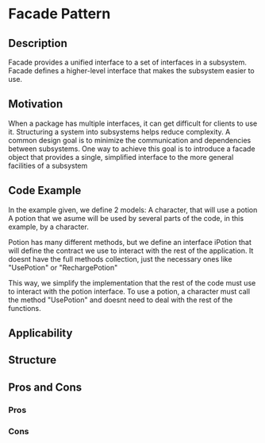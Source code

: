 # Facade Pattern


## Description
Facade provides a unified interface to a set of interfaces in a subsystem. 
Facade defines a higher-level interface that makes the subsystem easier to use.

## Motivation
When a package has multiple interfaces, it can get difficult for clients to use it.
Structuring a system into subsystems helps reduce complexity. A common design goal is to minimize the communication and dependencies between subsystems.
One way to achieve this goal is to introduce a facade object that provides a single, simplified interface to the more general facilities of a subsystem

## Code Example

In the example given, we define 2 models: 
A character, that will use a potion 
A potion that we asume will be used by several parts of the code, in this example, by a character.

Potion has many different methods, but we define an interface iPotion that will define the contract we use to interact with the rest of the application. It doesnt have the full methods collection, just the necessary ones like "UsePotion" or "RechargePotion"

This way, we simplify the implementation that the rest of the code must use to interact with the potion interface.
To use a potion, a character must call the method "UsePotion" and doesnt need to deal with the rest of the functions.

## Applicability


## Structure



## Pros and Cons

### Pros

### Cons